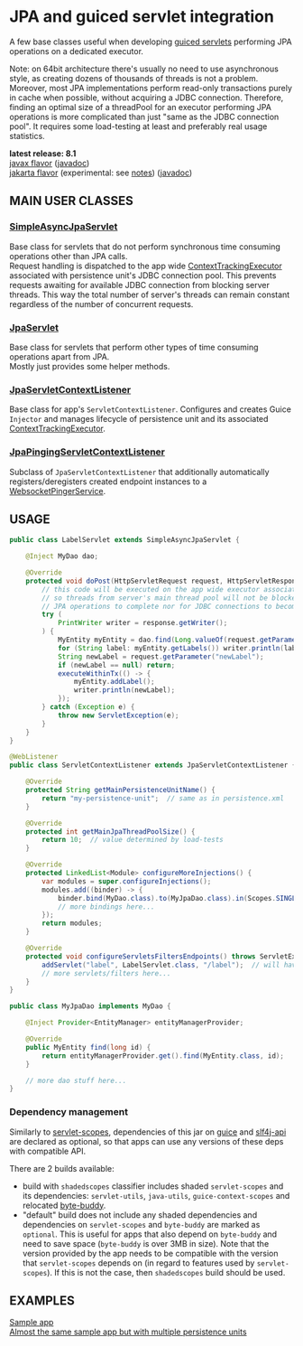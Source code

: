 # JPA and guiced servlet integration

A few base classes useful when developing [guiced servlets](https://github.com/morgwai/servlet-scopes) performing JPA operations on a dedicated executor.

Note: on 64bit architecture there's usually no need to use asynchronous style, as creating dozens of thousands of threads is not a problem.<br/>
Moreover, most JPA implementations perform read-only transactions purely in cache when possible, without acquiring a JDBC connection. Therefore, finding an optimal size of a threadPool for an executor performing JPA operations is more complicated than just "same as the JDBC connection pool". It requires some load-testing at least and preferably real usage statistics.

**latest release: 8.1**<br/>
[javax flavor](https://search.maven.org/artifact/pl.morgwai.base/guiced-servlet-jpa/8.1-javax/jar)
([javadoc](https://javadoc.io/doc/pl.morgwai.base/guiced-servlet-jpa/8.1-javax))<br/>
[jakarta flavor](https://search.maven.org/artifact/pl.morgwai.base/guiced-servlet-jpa/8.1-jakarta/jar)
(experimental: see [notes](https://github.com/morgwai/servlet-scopes#notes-on-jakarta-support))
([javadoc](https://javadoc.io/doc/pl.morgwai.base/guiced-servlet-jpa/8.1-jakarta))


## MAIN USER CLASSES

### [SimpleAsyncJpaServlet](src/main/java/pl/morgwai/base/servlet/guiced/jpa/SimpleAsyncJpaServlet.java)
Base class for servlets that do not perform synchronous time consuming operations other than JPA calls.<br/>
Request handling is dispatched to the app wide [ContextTrackingExecutor](https://github.com/morgwai/guice-context-scopes/blob/master/src/main/java/pl/morgwai/base/guice/scopes/ContextTrackingExecutor.java) associated with persistence unit's JDBC connection pool. This prevents  requests awaiting for available JDBC connection from blocking server threads. This way the total number of server's threads can remain constant regardless of the number of concurrent requests.

### [JpaServlet](src/main/java/pl/morgwai/base/servlet/guiced/jpa/JpaServlet.java)
Base class for servlets that perform other types of time consuming operations apart from JPA.<br/>
Mostly just provides some helper methods.

### [JpaServletContextListener](src/main/java/pl/morgwai/base/servlet/guiced/jpa/JpaServletContextListener.java)
Base class for app's `ServletContextListener`. Configures and creates Guice `Injector` and manages lifecycle of persistence unit and its associated [ContextTrackingExecutor](https://github.com/morgwai/guice-context-scopes/blob/master/src/main/java/pl/morgwai/base/guice/scopes/ContextTrackingExecutor.java).

### [JpaPingingServletContextListener](src/main/java/pl/morgwai/base/servlet/guiced/jpa/JpaPingingServletContextListener.java)
Subclass of `JpaServletContextListener` that additionally automatically registers/deregisters created endpoint instances to a [WebsocketPingerService](https://github.com/morgwai/servlet-utils#main-user-classes).


## USAGE

```java
public class LabelServlet extends SimpleAsyncJpaServlet {

    @Inject MyDao dao;

    @Override
    protected void doPost(HttpServletRequest request, HttpServletResponse response) throws ServletException, IOException {
        // this code will be executed on the app wide executor associated with the persistent unit,
        // so threads from server's main thread pool will not be blocked waiting for
        // JPA operations to complete nor for JDBC connections to become available.
        try (
            PrintWriter writer = response.getWriter();
        ) {
            MyEntity myEntity = dao.find(Long.valueOf(request.getParameter("objectId")));
            for (String label: myEntity.getLabels()) writer.println(label);
            String newLabel = request.getParameter("newLabel");
            if (newLabel == null) return;
            executeWithinTx(() -> {
                myEntity.addLabel();
                writer.println(newLabel);
            });
        } catch (Exception e) {
            throw new ServletException(e);
        }
    }
}
```

```java
@WebListener
public class ServletContextListener extends JpaServletContextListener {

    @Override
    protected String getMainPersistenceUnitName() {
        return "my-persistence-unit";  // same as in persistence.xml
    }

    @Override
    protected int getMainJpaThreadPoolSize() {
        return 10;  // value determined by load-tests
    }

    @Override
    protected LinkedList<Module> configureMoreInjections() {
        var modules = super.configureInjections();
        modules.add((binder) -> {
            binder.bind(MyDao.class).to(MyJpaDao.class).in(Scopes.SINGLETON);
            // more bindings here...
        });
        return modules;
    }

    @Override
    protected void configureServletsFiltersEndpoints() throws ServletException {
        addServlet("label", LabelServlet.class, "/label");  // will have its fields injected
        // more servlets/filters here...
    }
}
```

```java
public class MyJpaDao implements MyDao {

    @Inject Provider<EntityManager> entityManagerProvider;

    @Override
    public MyEntity find(long id) {
        return entityManagerProvider.get().find(MyEntity.class, id);
    }

    // more dao stuff here...
}
```

### Dependency management

Similarly to [servlet-scopes](https://github.com/morgwai/servlet-scopes#dependency-management), dependencies of this jar on [guice](https://search.maven.org/artifact/com.google.inject/guice) and [slf4j-api](https://search.maven.org/artifact/org.slf4j/slf4j-api) are declared as optional, so that apps can use any versions of these deps with compatible API.

There are 2 builds available:
- build with `shadedscopes` classifier includes shaded `servlet-scopes` and its dependencies: `servlet-utils`, `java-utils`, `guice-context-scopes` and relocated [byte-buddy](https://search.maven.org/artifact/net.bytebuddy/byte-buddy).
- "default" build does not include any shaded dependencies and dependencies on `servlet-scopes` and `byte-buddy` are marked as `optional`. This is useful for apps that also depend on `byte-buddy` and need to save space (`byte-buddy` is over 3MB in size). Note that the version provided by the app needs to be compatible with the version that `servlet-scopes` depends on (in regard to features used by `servlet-scopes`). If this is not the case, then `shadedscopes` build should be used.


## EXAMPLES

[Sample app](sample)<br/>
[Almost the same sample app but with multiple persistence units](sample-multi-jpa)
